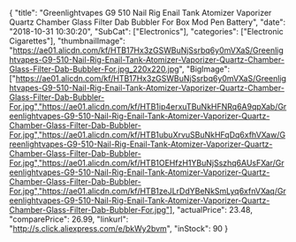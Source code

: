 {
	"title": "Greenlightvapes G9 510 Nail Rig Enail Tank Atomizer Vaporizer Quartz Chamber Glass Filter Dab Bubbler For Box Mod Pen Battery",
	"date": "2018-10-31 10:30:20",
	"SubCat": ["Electronics"],
	"categories": ["Electronic Cigarettes"],
	"thumbnailImage": "https://ae01.alicdn.com/kf/HTB17Hx3zGSWBuNjSsrbq6y0mVXaS/Greenlightvapes-G9-510-Nail-Rig-Enail-Tank-Atomizer-Vaporizer-Quartz-Chamber-Glass-Filter-Dab-Bubbler-For.jpg_220x220.jpg",
	"BigImage": ["https://ae01.alicdn.com/kf/HTB17Hx3zGSWBuNjSsrbq6y0mVXaS/Greenlightvapes-G9-510-Nail-Rig-Enail-Tank-Atomizer-Vaporizer-Quartz-Chamber-Glass-Filter-Dab-Bubbler-For.jpg","https://ae01.alicdn.com/kf/HTB1ip4erxuTBuNkHFNRq6A9qpXab/Greenlightvapes-G9-510-Nail-Rig-Enail-Tank-Atomizer-Vaporizer-Quartz-Chamber-Glass-Filter-Dab-Bubbler-For.jpg","https://ae01.alicdn.com/kf/HTB1ubuXrvuSBuNkHFqDq6xfhVXaw/Greenlightvapes-G9-510-Nail-Rig-Enail-Tank-Atomizer-Vaporizer-Quartz-Chamber-Glass-Filter-Dab-Bubbler-For.jpg","https://ae01.alicdn.com/kf/HTB1OEHfzH1YBuNjSszhq6AUsFXar/Greenlightvapes-G9-510-Nail-Rig-Enail-Tank-Atomizer-Vaporizer-Quartz-Chamber-Glass-Filter-Dab-Bubbler-For.jpg","https://ae01.alicdn.com/kf/HTB1zeJLrDdYBeNkSmLyq6xfnVXaq/Greenlightvapes-G9-510-Nail-Rig-Enail-Tank-Atomizer-Vaporizer-Quartz-Chamber-Glass-Filter-Dab-Bubbler-For.jpg"],
	"actualPrice": 23.48,
	"comparePrice": 26.99,
	"linkurl": "http://s.click.aliexpress.com/e/bkWy2bvm",
	"inStock": 90
}
